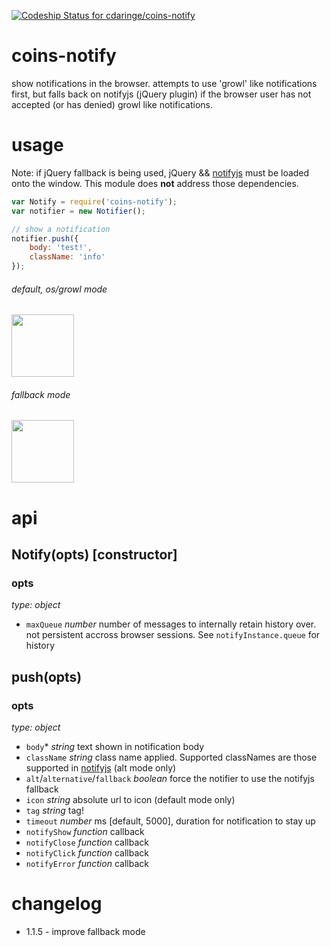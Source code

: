 [ ![Codeship Status for cdaringe/coins-notify](https://codeship.com/projects/171c47e0-ddab-0132-124a-5604aedd125f/status?branch=master)](https://codeship.com/projects/80303)

# coins-notify
show notifications in the browser. attempts to use 'growl' like notifications first, but falls back on notifyjs (jQuery plugin) if the browser user has not accepted (or has denied) growl like notifications.

# usage
Note: if jQuery fallback is being used, jQuery && [notifyjs](http://notifyjs.com/) must be loaded onto the window.  This module does **not** address those dependencies.

```js
var Notify = require('coins-notify');
var notifier = new Notifier();

// show a notification
notifier.push({
    body: 'test!',
    className: 'info'
});
```
###### default, os/growl mode
<img src="https://raw.githubusercontent.com/cdaringe/coins-notify/master/img/coins-notify-growl.png" height="100px" />

###### fallback mode
<img src="https://raw.githubusercontent.com/cdaringe/coins-notify/master/img/coins-notify-notifyjs.png" height="100px" />


# api
## Notify(opts) [constructor]
### opts
*type: object*
- `maxQueue` *number* number of messages to internally retain history over.  not persistent accross browser sessions. See `notifyInstance.queue` for history


## push(opts)
### opts
*type: object*

- `body`* *string* text shown in notification body
- `className` *string* class name applied.  Supported classNames are those supported in [notifyjs](http://notifyjs.com/) (alt mode only)
- `alt`/`alternative`/`fallback` *boolean* force the notifier to use the notifyjs fallback
- `icon` *string* absolute url to icon (default mode only)
- `tag` *string* tag!
- `timeout` *number* ms [default, 5000], duration for notification to stay up
- `notifyShow` *function* callback
- `notifyClose` *function* callback
- `notifyClick` *function* callback
- `notifyError` *function* callback

# changelog
- 1.1.5 - improve fallback mode
